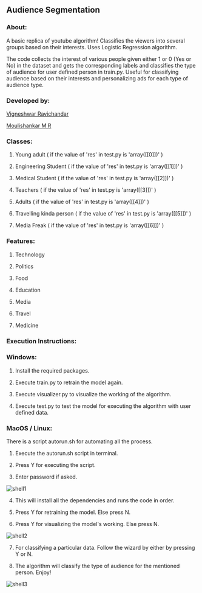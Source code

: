 ## Audience Segmentation

### About:

A basic replica of youtube algorithm! Classifies the viewers into several groups based on their interests. Uses Logistic Regression algorithm.

The code collects the interest of various people given either 1 or 0 (Yes or No) in the dataset and gets the corresponding labels and classifies the type of audience for user defined person in train.py. Useful for classifying audience based on their interests and personalizing ads for each type of audience type.

### Developed by:
[Vigneshwar Ravichandar](https://github.com/ToastCoder)

[Moulishankar M R](https://github.com/Moulishankar10)

### Classes:

1. Young adult ( if the value of 'res' in test.py is 'array([[0]])' )

2. Engineering Student ( if the value of 'res' in test.py is 'array([[1]])' )

3. Medical Student ( if the value of 'res' in test.py is 'array([[2]])' )

4. Teachers ( if the value of 'res' in test.py is 'array([[3]])' )

5. Adults ( if the value of 'res' in test.py is 'array([[4]])' )

6. Travelling kinda person ( if the value of 'res' in test.py is 'array([[5]])' )

7. Media Freak ( if the value of 'res' in test.py is 'array([[6]])' )

### Features: 

1. Technology

2. Politics

3. Food

4. Education

5. Media

6. Travel

7. Medicine

### Execution Instructions:

### Windows:

1. Install the required packages.

2. Execute train.py to retrain the model again.

3. Execute visualizer.py to visualize the working of the algorithm.

4. Execute test.py to test the model for executing the algorithm with user defined data.

### MacOS / Linux:

There is a script autorun.sh for automating all the process.

1. Execute the autorun.sh script in terminal.

2. Press Y for executing the script.

3. Enter password if asked.

![shell1](https://github.com/ToastCoder/Audience-Segmentation-using-Logistic-Regression/blob/master/images/Screenshot%20from%202020-11-12%2016-53-10.png)

4. This will install all the dependencies and runs the code in order.

5. Press Y for retraining the model. Else press N.

6. Press Y for visualizing the model's working. Else press N.

![shell2](https://github.com/ToastCoder/Audience-Segmentation-using-Logistic-Regression/blob/master/images/Screenshot%20from%202020-11-12%2016-53-49.png)

7. For classifying a particular data. Follow the wizard by either by pressing Y or N.

8. The algorithm will classify the type of audience for the mentioned person. Enjoy!

![shell3](https://github.com/ToastCoder/Audience-Segmentation-using-Logistic-Regression/blob/master/images/Screenshot%20from%202020-11-12%2016-54-27.png)

